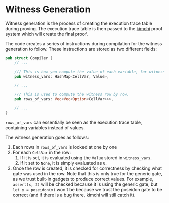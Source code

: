 # Witness Generation

Witness generation is the process of creating the execution trace table during proving. 
The execution trace table is then passed to the [kimchi]() proof system which will create the final proof.

The code creates a series of instructions during compilation for the witness generation to follow.
These instructions are stored as two different fields:

```rust
pub struct Compiler {
    // ...

    /// This is how you compute the value of each variable, for witness generation.
    pub witness_vars: HashMap<CellVar, Value>,

    // ...

    /// This is used to compute the witness row by row.
    pub rows_of_vars: Vec<Vec<Option<CellVar>>>,

    // ...
}
```

`rows_of_vars` can essentially be seen as the execution trace table, containing variables instead of values.

The witness generation goes as follows:

1. Each rows in `rows_of_vars` is looked at one by one 
2. For each `CellVar` in the row:
   1. If it is set, it is evaluated using the `Value` stored in `witness_vars`.
   2. If it set to `None`, it is simply evaluated as `0`.
3. Once the row is created, it is checked for correctness by checking what gate was used in the row. Note that this is only true for the generic gate, as we trust built-in gadgets to produce correct values. For example, `assert(x, 2)` will be checked because it is using the generic gate, but `let y = poseidon(x)` won't be because we trust the poseidon gate to be correct (and if there is a bug there, kimchi will still catch it).
